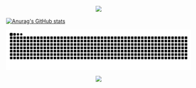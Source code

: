 <p align="center">
  <img src="https://capsule-render.vercel.app/api?type=waving&color=gradient&text=Hello!&height=100&section=header"/>
</p>

[![Anurag's GitHub stats](https://github-readme-stats.vercel.app/api?username=muhammadrasyid-prog)](https://github.com/muhammadrasyid-prog/github-readme-stats)

![Snake animation](https://raw.githubusercontent.com/muhammadrasyid-prog/muhammadrasyid-prog/output/github-snake-dark.svg)

<p align="center">
  <img src="https://capsule-render.vercel.app/api?type=waving&color=gradient&height=100&section=footer"/>
</p>
